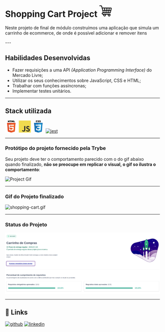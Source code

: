 # Shopping Cart Project <img src="3144456.png" alt="html5" width="40" height="40"/> 

<p>Neste projeto de final de módulo construímos uma aplicação que simula um carrinho de ecommerce, de onde é possível adicionar e remover itens </p>
---

## Habilidades Desenvolvidas

- Fazer requisições a uma API *(Application Programming Interface)* do Mercado Livre;
- Utilizar os seus conhecimentos sobre JavaScript, CSS e HTML;
- Trabalhar com funções assíncronas;
- Implementar testes unitários.

---

## Stack utilizada

<p>
 <img src="https://raw.githubusercontent.com/devicons/devicon/master/icons/html5/html5-original-wordmark.svg" alt="html5" width="40" height="40"/> 
 <img src="https://raw.githubusercontent.com/devicons/devicon/master/icons/javascript/javascript-original.svg" alt="javascript" width="40" height="40"/> 
 <img src="https://raw.githubusercontent.com/devicons/devicon/master/icons/css3/css3-original-wordmark.svg" alt="css3" width="40" height="40"/>
 <a href="https://jestjs.io" target="_blank" rel="noreferrer"> 
   <img src="https://www.vectorlogo.zone/logos/jestjsio/jestjsio-icon.svg" alt="jest" width="40" height="40"/>
 </a> 
</p>

---

### Protótipo do projeto fornecido pela Trybe

Seu projeto deve ter o comportamento parecido com o do gif abaixo quando finalizado, **não se preocupe em replicar o visual, o gif so ilustra o comportamento**:

![Project Gif](./prototipo.gif)


---

### Gif do Projeto finalizado

<img src="shopping-cart.gif" alt="shopping-cart.gif"/>

--- 

### Status do Projeto 

<img src="shopping-cart-status.png" alt="shopping-cart-status.png"/>


---

## 🔗 Links

[![github](https://img.shields.io/badge/my_portfolio-000?style=for-the-badge&logo=ko-fi&logoColor=white)](https://github.com/onyrius)
[![linkedin](https://img.shields.io/badge/linkedin-0A66C2?style=for-the-badge&logo=linkedin&logoColor=white)](https://www.linkedin.com/in/suelen-arruda/)


